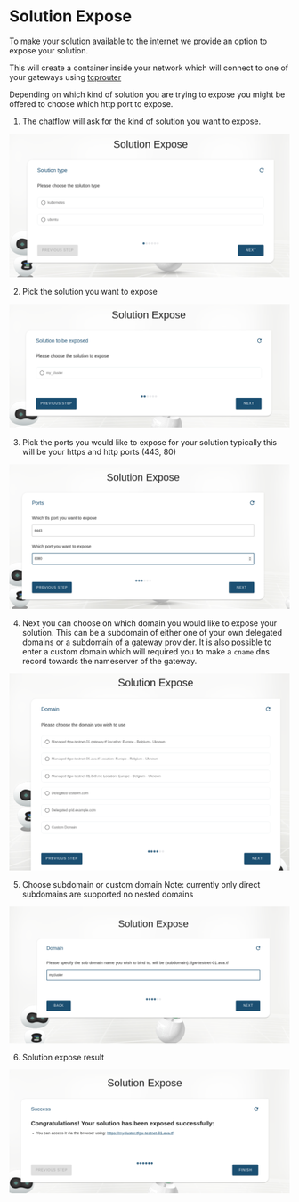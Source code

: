 # Solution Expose

To make your solution available to the internet we provide an option to expose your solution.

This will create a container inside your network which will connect to one of your gateways using [tcprouter](https://github.com/Threefoldtech/tcprouter/) 

Depending on which kind of solution you are trying to expose you might be offered to choose which http port to expose.

1. The chatflow will ask for the kind of solution you want to expose.

![Choose solution kind](./img/solution_expose_choose_kind.png)

2. Pick the solution you want to expose

![Choose solution](./img/solution_expose_choose_solution.png)

3. Pick the ports you would like to expose for your solution typically this will be your https and http ports (443, 80)

![Choose port](./img/solution_expose_choose_port.png)

4. Next you can choose on which domain you would like to expose your solution. This can be a subdomain of either one of your own delegated domains or a subdomain of a gateway provider. It is also possible to enter a custom domain which will required you to make a `cname` dns record towards the nameserver of the gateway.

![Choose domain](./img/solution_expose_choose_domain.png)

5. Choose subdomain or custom domain
Note: currently only direct subdomains are supported no nested domains

![Choose subdomain](./img/solution_expose_choose_subdomain.png)

6. Solution expose result

![Result](./img/solution_expose_result.png)

